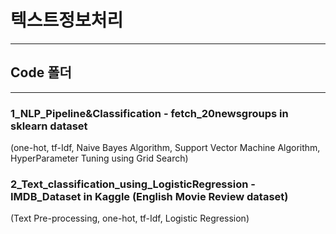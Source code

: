 # 텍스트정보처리
----------------------------------------------
## Code 폴더
----------------------------------------------
### 1_NLP_Pipeline&Classification - fetch_20newsgroups in sklearn dataset

  (one-hot, tf-Idf, Naive Bayes Algorithm, Support Vector Machine Algorithm, HyperParameter Tuning using Grid Search)
  
### 2_Text_classification_using_LogisticRegression - IMDB_Dataset in Kaggle (English Movie Review dataset)

  (Text Pre-processing, one-hot, tf-Idf, Logistic Regression)
